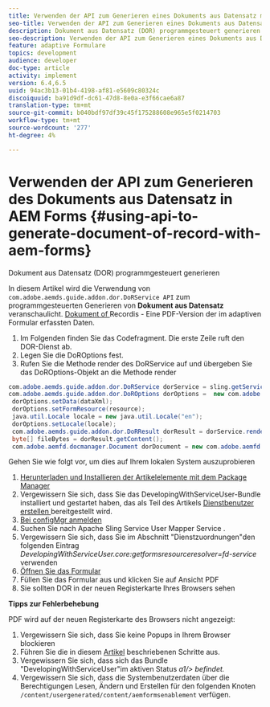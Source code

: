 ```yaml
---
title: Verwenden der API zum Generieren eines Dokuments aus Datensatz mit AEM Forms
seo-title: Verwenden der API zum Generieren eines Dokuments aus Datensatz mit AEM Forms
description: Dokument aus Datensatz (DOR) programmgesteuert generieren
seo-description: Verwenden der API zum Generieren eines Dokuments aus Datensatz mit AEM Forms
feature: adaptive Formulare
topics: development
audience: developer
doc-type: article
activity: implement
version: 6.4,6.5
uuid: 94ac3b13-01b4-4198-af81-e5609c80324c
discoiquuid: ba91d9df-dc61-47d8-8e0a-e3f66cae6a87
translation-type: tm+mt
source-git-commit: b040bdf97df39c45f175288608e965e5f0214703
workflow-type: tm+mt
source-wordcount: '277'
ht-degree: 4%

---
```



# Verwenden der API zum Generieren des Dokuments aus Datensatz in AEM Forms {#using-api-to-generate-document-of-record-with-aem-forms}

Dokument aus Datensatz (DOR) programmgesteuert generieren

In diesem Artikel wird die Verwendung von `com.adobe.aemds.guide.addon.dor.DoRService API` zum programmgesteuerten Generieren von **Dokument aus Datensatz** veranschaulicht. [Dokument of ](https://docs.adobe.com/content/help/en/experience-manager-65/forms/adaptive-forms-advanced-authoring/generate-document-of-record-for-non-xfa-based-adaptive-forms.html) Recordis - Eine PDF-Version der im adaptiven Formular erfassten Daten.

1. Im Folgenden finden Sie das Codefragment. Die erste Zeile ruft den DOR-Dienst ab.
1. Legen Sie die DoROptions fest.
1. Rufen Sie die Methode render des DoRService auf und übergeben Sie das DoROptions-Objekt an die Methode render

```java
com.adobe.aemds.guide.addon.dor.DoRService dorService = sling.getService(com.adobe.aemds.guide.addon.dor.DoRService.class);
com.adobe.aemds.guide.addon.dor.DoROptions dorOptions =  new com.adobe.aemds.guide.addon.dor.DoROptions();
 dorOptions.setData(dataXml);
 dorOptions.setFormResource(resource);
 java.util.Locale locale = new java.util.Locale("en");
 dorOptions.setLocale(locale);
 com.adobe.aemds.guide.addon.dor.DoRResult dorResult = dorService.render(dorOptions);
 byte[] fileBytes = dorResult.getContent();
 com.adobe.aemfd.docmanager.Document dorDocument = new com.adobe.aemfd.docmanager.Document(fileBytes);
```

Gehen Sie wie folgt vor, um dies auf Ihrem lokalen System auszuprobieren

1. [Herunterladen und Installieren der Artikelelemente mit dem Package Manager](assets/dor-with-api.zip)
1. Vergewissern Sie sich, dass Sie das DevelopingWithServiceUser-Bundle installiert und gestartet haben, das als Teil des Artikels [Dienstbenutzer erstellen ](service-user-tutorial-develop.md) bereitgestellt wird.
1. [Bei configMgr anmelden](http://localhost:4502/system/console/configMgr)
1. Suchen Sie nach Apache Sling Service User Mapper Service .
1. Vergewissern Sie sich, dass Sie im Abschnitt &quot;Dienstzuordnungen&quot;den folgenden Eintrag _DevelopingWithServiceUser.core:getformsresourceresolver=fd-service_ verwenden
1. [Öffnen Sie das Formular](http://localhost:4502/content/dam/formsanddocuments/sandbox/1201-borrower-payments/jcr:content?wcmmode=disabled)
1. Füllen Sie das Formular aus und klicken Sie auf Ansicht PDF
1. Sie sollten DOR in der neuen Registerkarte Ihres Browsers sehen


**Tipps zur Fehlerbehebung**

PDF wird auf der neuen Registerkarte des Browsers nicht angezeigt:

1. Vergewissern Sie sich, dass Sie keine Popups in Ihrem Browser blockieren
1. Führen Sie die in diesem [Artikel](service-user-tutorial-develop.md) beschriebenen Schritte aus.
1. Vergewissern Sie sich, dass sich das Bundle &quot;DevelopingWithServiceUser&quot;im aktiven Status *a1/> befindet.*
1. Vergewissern Sie sich, dass die Systembenutzerdaten über die Berechtigungen Lesen, Ändern und Erstellen für den folgenden Knoten `/content/usergenerated/content/aemformsenablement` verfügen.

